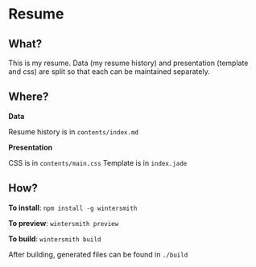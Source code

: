 Resume
======

What?
-----

This is my resume. Data (my resume history) and presentation (template and css) are split so that each can be maintained separately.

Where?
------

**Data**

Resume history is in `contents/index.md`

**Presentation**

CSS is in `contents/main.css`
Template is in `index.jade`

How?
----

**To install**: `npm install -g wintersmith`

**To preview**: `wintersmith preview`

**To build**: `wintersmith build`

After building, generated files can be found in `./build`
